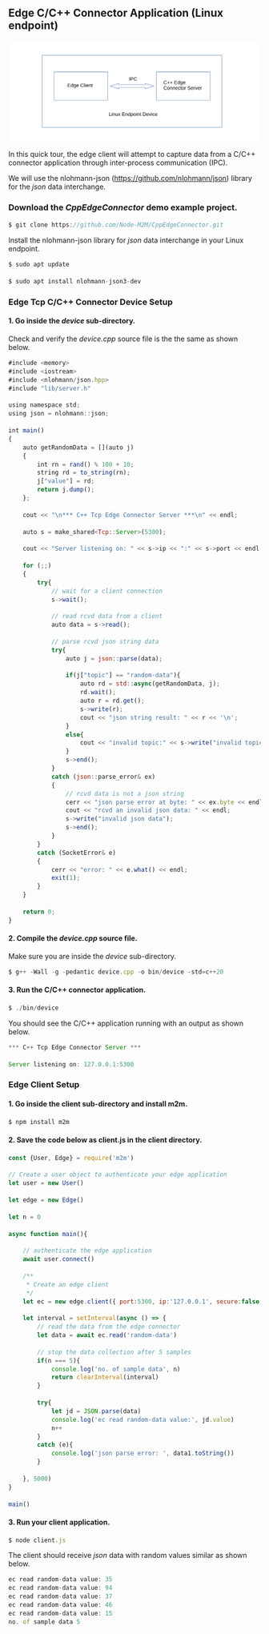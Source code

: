 
## Edge C/C++ Connector Application (Linux endpoint)
![](assets/cplusplusEdgeConnector.svg)

In this quick tour, the edge client will attempt to capture data from a C/C++ connector  application through inter-process communication (IPC).

We will use the nlohmann-json (https://github.com/nlohmann/json) library for the *json* data interchange.

### Download the *CppEdgeConnector* demo example project.
```js
$ git clone https://github.com/Node-M2M/CppEdgeConnector.git
```

Install the nlohmann-json library for *json* data interchange in your Linux endpoint.  
```js
$ sudo apt update

$ sudo apt install nlohmann-json3-dev
```

### Edge Tcp C/C++ Connector Device Setup

#### 1. Go inside the *device* sub-directory. 
Check and verify the *device.cpp* source file is the the same as shown below.

```js
#include <memory>
#include <iostream>
#include <nlohmann/json.hpp>
#include "lib/server.h"

using namespace std;
using json = nlohmann::json;

int main()
{
    auto getRandomData = [](auto j)
    {
        int rn = rand() % 100 + 10;
        string rd = to_string(rn);
        j["value"] = rd;
        return j.dump(); 
    };

    cout << "\n*** C++ Tcp Edge Connector Server ***\n" << endl;

    auto s = make_shared<Tcp::Server>(5300);

    cout << "Server listening on: " << s->ip << ":" << s->port << endl;

    for (;;)
    {
        try{
            // wait for a client connection
            s->wait();
          
            // read rcvd data from a client
            auto data = s->read();

            // parse rcvd json string data
            try{
                auto j = json::parse(data);

                if(j["topic"] == "random-data"){
                    auto rd = std::async(getRandomData, j);
                    rd.wait();
                    auto r = rd.get();
                    s->write(r);
                    cout << "json string result: " << r << '\n';  
                }
                else{
                    cout << "invalid topic:" << s->write("invalid topic") << endl;
                }
                s->end();
            }
            catch (json::parse_error& ex)
            {
                // rcvd data is not a json string 
                cerr << "json parse error at byte: " << ex.byte << endl;
                cout << "rcvd an invalid json data: " << endl;
                s->write("invalid json data"); 
                s->end();
            }
        }
        catch (SocketError& e)
        {
            cerr << "error: " << e.what() << endl;
            exit(1);
        }
    }
  
    return 0;
}
```

#### 2. Compile the *device.cpp* source file.

Make sure you are inside the *device* sub-directory.

```js
$ g++ -Wall -g -pedantic device.cpp -o bin/device -std=c++20
```

#### 3. Run the C/C++ connector application.

```js
$ ./bin/device
```
You should see the C/C++ application running with an output as shown below.

```js
*** C++ Tcp Edge Connector Server ***

Server listening on: 127.0.0.1:5300
```

### Edge Client Setup

#### 1. Go inside the client sub-directory and install m2m.

```js
$ npm install m2m
```

#### 2. Save the code below as client.js in the client directory.
```js
const {User, Edge} = require('m2m')  

// Create a user object to authenticate your edge application
let user = new User()

let edge = new Edge()

let n = 0

async function main(){

    // authenticate the edge application
    await user.connect() 

    /**
     * Create an edge client
     */
    let ec = new edge.client({ port:5300, ip:'127.0.0.1', secure:false, restart:false }) 

    let interval = setInterval(async () => {
        // read the data from the edge connector
        let data = await ec.read('random-data')

        // stop the data collection after 5 samples
        if(n === 5){
            console.log('no. of sample data', n)
            return clearInterval(interval)
        }     

        try{
            let jd = JSON.parse(data)
            console.log('ec read random-data value:', jd.value)
            n++
        }
        catch (e){
            console.log('json parse error: ', data1.toString())
        }

    }, 5000)
}

main()
```
#### 3. Run your client application.
```js
$ node client.js
```
The client should receive *json* data with random values similar as shown below.

```js
ec read random-data value: 35
ec read random-data value: 94
ec read random-data value: 37
ec read random-data value: 46
ec read random-data value: 15
no. of sample data 5
```
